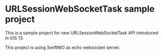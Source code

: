 # URLSessionWebSocketTask sample project

This is a sample project for new URLSessionWebSocketTask API introduced in iOS 13.

This project is using SwiftNIO as echo websocket server.
